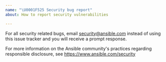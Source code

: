 ```yaml
---
name: "\U0001F525 Security bug report"
about: How to report security vulnerabilities

---
```


For all security related bugs, email security@ansible.com instead of using this issue tracker and you will receive a prompt response.

For more information on the Ansible community's practices regarding responsible disclosure, see https://www.ansible.com/security